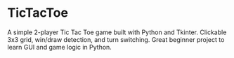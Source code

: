 # TicTacToe
A simple 2-player Tic Tac Toe game built with Python and Tkinter. Clickable 3x3 grid, win/draw detection, and turn switching. Great beginner project to learn GUI and game logic in Python.
